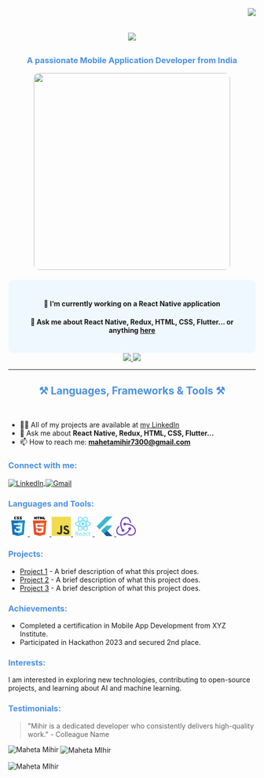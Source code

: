 <img align="right" src="https://visitor-badge.laobi.icu/badge?page_id=salesp07.salesp07" />
<h1 align="center">
    <img src="https://readme-typing-svg.herokuapp.com/?font=Righteous&size=35&center=true&vCenter=true&width=500&height=70&duration=4000&lines=Hi+There!+👋;+I'm+Mihir+Maheta!;" />
</h1>

<h3 align="center" style="color: #4A90E2;">A passionate Mobile Application Developer from India</h3>
<div align="center">
    <img src="https://media3.giphy.com/media/v1.Y2lkPTc5MGI3NjExejd1ajE2bHYxZTFsdGhodmoyM2NrbDdvdjNpdW1mZ2g3cDlpaXBiNiZlcD12MV9pbnRlcm5hbF9naWZfYnlfaWQmY3Q9Zw/YYW0hHizzIOrlhimPG/giphy.gif" width="400px" height="400px" alt="" style="border-radius: 10px;"/>
</div>

<br/>

<div align="center" style="background-color: #f0f8ff; padding: 20px; border-radius: 10px;">
    <h4>🔭 I’m currently working on <strong>a React Native application</strong></h4>
    <h4>💬 Ask me about <strong>React Native, Redux, HTML, CSS, Flutter...</strong> or anything <a href="https://www.linkedin.com/in/maheta-mihir-a5313317b/" target="_blank">here</a></h4>
</div>

<div align="center"> 
    <a href="mailto:mahetamihir7300@gmail.com">
        <img src="https://img.shields.io/badge/Gmail-333333?style=for-the-badge&logo=gmail&logoColor=red" />
    </a>
    <a href="https://www.linkedin.com/in/maheta-mihir-a5313317b/" target="_blank">
        <img src="https://img.shields.io/badge/LinkedIn-0077B5?style=for-the-badge&logo=linkedin&logoColor=white" />
    </a>
</div>

<hr/>

<h2 align="center" style="color: #4A90E2;">⚒️ Languages, Frameworks & Tools ⚒️</h2>
<br/>

- 👨‍💻 All of my projects are available at [my LinkedIn](https://www.linkedin.com/in/maheta-mihir-a5313317b/)
- 💬 Ask me about **React Native, Redux, HTML, CSS, Flutter...**
- 📫 How to reach me: **mahetamihir7300@gmail.com**

<h3 align="left" style="color: #4A90E2;">Connect with me:</h3>
<p align="left">
    <a href="https://www.linkedin.com/in/maheta-mihir-a5313317b/" target="_blank">
        <img align="center" src="https://raw.githubusercontent.com/rahuldkjain/github-profile-readme-generator/master/src/images/icons/Social/linked-in-alt.svg" alt="LinkedIn" height="30" width="40" />
    </a>
    <a href="mailto:mahetamihir7300@gmail.com">
        <img align="center" src="https://raw.githubusercontent.com/devicons/devicon/master/icons/gmail/gmail-original.svg" alt="Gmail" height="30" width="40" />
    </a>
</p>

<h3 align="left" style="color: #4A90E2;">Languages and Tools:</h3>
<p align="left">
    <a href="https://www.w3schools.com/css/" target="_blank" rel="noreferrer"> <img src="https://raw.githubusercontent.com/devicons/devicon/master/icons/css3/css3-original-wordmark.svg" alt="css3" width="40" height="40"/> </a>
    <a href="https://www.w3.org/html/" target="_blank" rel="noreferrer"> <img src="https://raw.githubusercontent.com/devicons/devicon/master/icons/html5/html5-original-wordmark.svg" alt="html5" width="40" height="40"/> </a>
    <a href="https://developer.mozilla.org/en-US/docs/Web/JavaScript" target="_blank" rel="noreferrer"> <img src="https://raw.githubusercontent.com/devicons/devicon/master/icons/javascript/javascript-original.svg" alt="javascript" width="40" height="40"/> </a>
    <a href="https://reactnative.dev/" target="_blank" rel="noreferrer"> 
        <img src="https://raw.githubusercontent.com/devicons/devicon/master/icons/react/react-original-wordmark.svg" alt="react" width="40" height="40"/> 
    </a>
    <a href="https://flutter.dev/" target="_blank" rel="noreferrer"> 
        <img src="https://raw.githubusercontent.com/devicons/devicon/master/icons/flutter/flutter-original.svg" alt="flutter" width="40" height="40"/> 
    </a>
    <a href="https://redux.js.org/" target="_blank" rel="noreferrer"> 
        <img src="https://raw.githubusercontent.com/devicons/devicon/master/icons/redux/redux-original.svg" alt="redux" width="40" height="40"/> 
    </a>
</p>

<h3 align="left" style="color: #4A90E2;">Projects:</h3>
<ul>
    <li><a href="https://github.com/yourusername/project1" target="_blank">Project 1</a> - A brief description of what this project does.</li>
    <li><a href="https://github .com/yourusername/project2" target="_blank">Project 2</a> - A brief description of what this project does.</li>
    <li><a href="https://github.com/yourusername/project3" target="_blank">Project 3</a> - A brief description of what this project does.</li>
</ul>

<h3 align="left" style="color: #4A90E2;">Achievements:</h3>
<ul>
    <li>Completed a certification in Mobile App Development from XYZ Institute.</li>
    <li>Participated in Hackathon 2023 and secured 2nd place.</li>
</ul>

<h3 align="left" style="color: #4A90E2;">Interests:</h3>
<p>I am interested in exploring new technologies, contributing to open-source projects, and learning about AI and machine learning.</p>

<h3 align="left" style="color: #4A90E2;">Testimonials:</h3>
<blockquote>
    "Mihir is a dedicated developer who consistently delivers high-quality work." - Colleague Name
</blockquote>

<p><img align="left" src="https://github-readme-stats.vercel.app/api/top-langs?username=Vilen7300&show_icons=true&locale=en&layout=compact" alt="Maheta Mihir" /></p>

<p>&nbsp;<img align="center" src="https://github-readme-stats.vercel.app/api?username=Vilen7300&show_icons=true&locale=en" alt="Maheta MIhir" /></p>

<p><img align="center" src="https://github-readme-streak-stats.herokuapp.com/?user=Vilen7300&" alt="Maheta MIhir" /></p>
